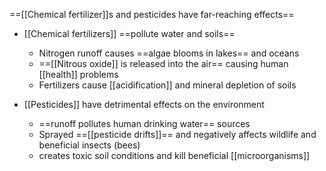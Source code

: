 ==[[Chemical fertilizer]]s and pesticides have far-reaching effects==

- [[Chemical fertilizers]] ==pollute water and soils==
	- Nitrogen runoff causes ==algae blooms in lakes== and oceans
	- ==[[Nitrous oxide]] is released into the air== causing human [[health]] problems
	- Fertilizers cause [[acidification]] and mineral depletion of soils
  
- [[Pesticides]] have detrimental effects on the environment
	- ==runoff pollutes human drinking water== sources
	- Sprayed ==[[pesticide drifts]]== and negatively affects wildlife and beneficial insects (bees)
	- creates toxic soil conditions and kill beneficial [[microorganisms]]